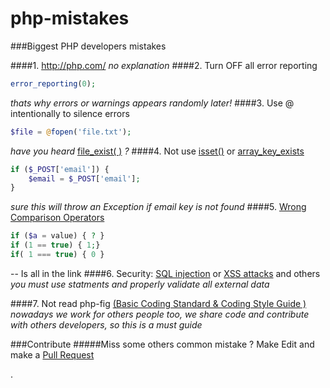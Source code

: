 # php-mistakes
###Biggest PHP developers mistakes



####1. http://php.com/ 
  *no explanation*
####2. Turn OFF all error reporting
```php
error_reporting(0);
```
*thats why errors or warnings appears randomly later!*
####3. Use @ intentionally to silence errors
```php
$file = @fopen('file.txt');
```
 *have you heard*  [file_exist( )](http://php.net/manual/es/function.file-exists.php) *?* 
####4. Not use [isset()](http://php.net/manual/en/function.isset.php) or [array_key_exists](http://php.net/manual/en/function.array-key-exists.php)
```php
if ($_POST['email']) {
    $email = $_POST['email'];
}
```
*sure this will throw an Exception if email key is not found*
####5. [Wrong Comparison Operators](http://php.net/manual/en/language.operators.comparison.php "http://php.net/manual/en/language.operators.comparison.php")
```php
if ($a = value) { ? }
if (1 == true) { 1;}
if( 1 === true) { 0 }
```
-- Is all in the link
####6.  Security: [SQL injection](http://en.wikipedia.org/wiki/SQL_injection "http://en.wikipedia.org/wiki/SQL_injection") or [XSS attacks](http://en.wikipedia.org/wiki/Cross-site_scripting "http://en.wikipedia.org/wiki/Cross-site_scripting") and others
*you must use statments and properly validate all external data*

####7. Not read php-fig [(Basic Coding Standard & Coding Style Guide )](http://www.php-fig.org/)
*nowadays we work for others people too, we share code and contribute with others developers, so this is a must guide*

###Contribute
#####Miss some others common mistake ? Make Edit and make a [Pull Request](https://github.com/juliomatcom/php-mistakes/compare "Pull request")

.

